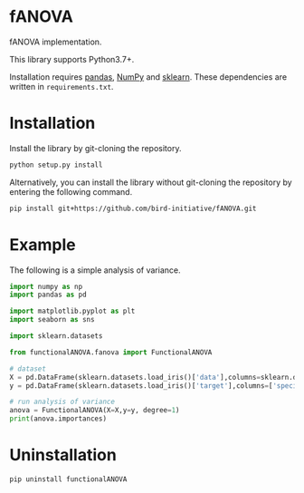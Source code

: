 # fANOVA
fANOVA implementation.

This library supports Python3.7+.

Installation requires [pandas](https://pandas.pydata.org/), [NumPy](https://numpy.org/) and [sklearn](https://scikit-learn.org/stable/). These dependencies are written in `requirements.txt`.

# Installation
Install the library by git-cloning the repository.   
```sh
python setup.py install
```   

Alternatively, you can install the library without git-cloning the repository by entering the following command.   
```sh
pip install git+https://github.com/bird-initiative/fANOVA.git
```

# Example
The following is a simple analysis of variance.
```python
import numpy as np
import pandas as pd

import matplotlib.pyplot as plt
import seaborn as sns

import sklearn.datasets

from functionalANOVA.fanova import FunctionalANOVA

# dataset
X = pd.DataFrame(sklearn.datasets.load_iris()['data'],columns=sklearn.datasets.load_iris()['feature_names'])
y = pd.DataFrame(sklearn.datasets.load_iris()['target'],columns=['species'])

# run analysis of variance
anova = FunctionalANOVA(X=X,y=y, degree=1)
print(anova.importances)
```

# Uninstallation
```sh
pip uninstall functionalANOVA
```
